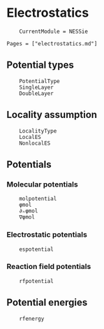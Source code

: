 # Electrostatics
```@meta
    CurrentModule = NESSie
```

```@index
Pages = ["electrostatics.md"]
```

## Potential types
```@docs
    PotentialType
    SingleLayer
    DoubleLayer
```

## Locality assumption
```@docs
    LocalityType
    LocalES
    NonlocalES
```

## Potentials

### Molecular potentials
```@docs
    molpotential
    φmol
    ∂ₙφmol
    ∇φmol
```

### Electrostatic potentials
```@docs
    espotential
```

### Reaction field potentials
```@docs
    rfpotential
```

## Potential energies
```@docs
    rfenergy
```
